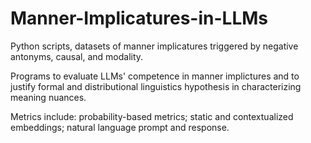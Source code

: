# Manner-Implicatures-in-LLMs
Python scripts, datasets of manner implicatures triggered by negative antonyms, causal, and modality.

Programs to evaluate LLMs' competence in manner implictures and to justify formal and distributional linguistics hypothesis in characterizing meaning nuances.

Metrics include: probability-based metrics; static and contextualized embeddings; natural language prompt and response.
